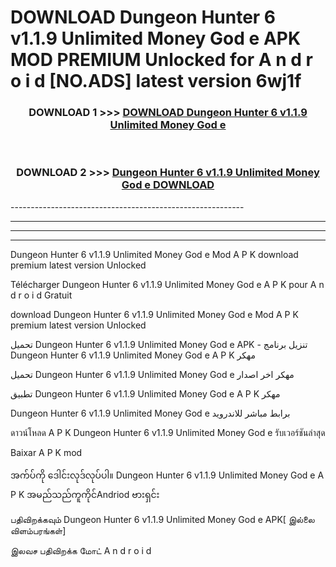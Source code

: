 # DOWNLOAD Dungeon Hunter 6 v1.1.9 Unlimited Money God e  APK MOD PREMIUM Unlocked for A n d r o i d [NO.ADS] latest version 6wj1f 



<div align="center">

<h3>DOWNLOAD 1 >>> <a href="https://getmod2.web.app/?judul=Dungeon Hunter 6 v1.1.9 Unlimited Money God e ">DOWNLOAD Dungeon Hunter 6 v1.1.9 Unlimited Money God e </a></h3><br>

<h3>DOWNLOAD 2 >>> <a href="https://getmod2.web.app/?judul=Dungeon Hunter 6 v1.1.9 Unlimited Money God e ">Dungeon Hunter 6 v1.1.9 Unlimited Money God e  DOWNLOAD </a></h3>

</div>
----------------------------------------------------------

----------------------------------------------------------

----------------------------------------------------------

----------------------------------------------------------

Dungeon Hunter 6 v1.1.9 Unlimited Money God e  Mod A P K download premium latest version Unlocked

Télécharger Dungeon Hunter 6 v1.1.9 Unlimited Money God e  A P K pour A n d r o i d Gratuit

download Dungeon Hunter 6 v1.1.9 Unlimited Money God e  Mod A P K premium latest version Unlocked

تحميل Dungeon Hunter 6 v1.1.9 Unlimited Money God e  APK - تنزيل برنامج Dungeon Hunter 6 v1.1.9 Unlimited Money God e  A P K مهكر

تحميل Dungeon Hunter 6 v1.1.9 Unlimited Money God e  مهكر اخر اصدار

تطبيق Dungeon Hunter 6 v1.1.9 Unlimited Money God e  A P K مهكر

Dungeon Hunter 6 v1.1.9 Unlimited Money God e  برابط مباشر للاندرويد

ดาวน์โหลด A P K Dungeon Hunter 6 v1.1.9 Unlimited Money God e  รับเวอร์ชันล่าสุด

Baixar A P K mod

အက်ပ်ကို ဒေါင်းလုဒ်လုပ်ပါ။ Dungeon Hunter 6 v1.1.9 Unlimited Money God e  A P K အမည်သည်ကူကိုင်Andriod ဗားရှင်း

பதிவிறக்கவும் Dungeon Hunter 6 v1.1.9 Unlimited Money God e  APK[ இல்லை விளம்பரங்கள்] 
 
இலவச பதிவிறக்க மோட் A n d r o i d



